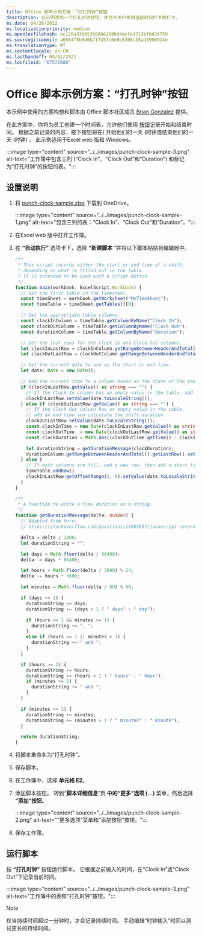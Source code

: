 ```yaml
---
title: Office 脚本示例方案：“打孔时钟”按钮
description: 此示例添加一个打孔时钟按钮，并允许用户使用当前时间打卡和打卡。
ms.date: 04/26/2022
ms.localizationpriority: medium
ms.openlocfilehash: ac128a33b653506b6168bd4acfe1713bf6d26759
ms.sourcegitcommit: a6504f8b0d6b717457c6e0b5306c35ad3900914e
ms.translationtype: MT
ms.contentlocale: zh-CN
ms.lasthandoff: 09/02/2022
ms.locfileid: "67572680"
---
```

# <a name="office-scripts-sample-scenario-punch-clock-button"></a>Office 脚本示例方案：“打孔时钟”按钮

本示例中使用的方案构想和脚本由 Office 脚本社区成员 [Brian Gonzalez](https://github.com/b-gonzalez) 提供。

在此方案中，你将为员工创建一个时间表，允许他们使用 [按钮](../../develop/script-buttons.md)记录开始和结束时间。 根据之前记录的内容，按下按钮将在) 开始他们的一天 (时钟或结束他们的一天 (时钟) 。 此示例适用于Excel web 版和 Windows。

:::image type="content" source="../../images/punch-clock-sample-3.png" alt-text="工作簿中包含三列 (“Clock In”、“Clock Out”和“Duration”) 和标记为“打孔时钟”的按钮的表。":::

## <a name="setup-instructions"></a>设置说明

1. 将 [punch-clock-sample.xlsx](punch-clock-sample.xlsx) 下载到 OneDrive。

    :::image type="content" source="../../images/punch-clock-sample-1.png" alt-text="包含三列的表：“Clock In”、“Clock Out”和“Duration”。":::

1. 在Excel web 版中打开工作簿。

1. 在 **“自动执行”** 选项卡下，选择 **“新建脚本** ”并将以下脚本粘贴到编辑器中。

    ```typescript
    /**
     * This script records either the start or end time of a shift, 
     * depending on what is filled out in the table. 
     * It is intended to be used with a Script Button.
     */
    function main(workbook: ExcelScript.Workbook) {
      // Get the first table in the timesheet.
      const timeSheet = workbook.getWorksheet("MyTimeSheet");
      const timeTable = timeSheet.getTables()[0];
    
      // Get the appropriate table columns.
      const clockInColumn = timeTable.getColumnByName("Clock In");
      const clockOutColumn = timeTable.getColumnByName("Clock Out");
      const durationColumn = timeTable.getColumnByName("Duration");
    
      // Get the last rows for the Clock In and Clock Out columns.
      let clockInLastRow = clockInColumn.getRangeBetweenHeaderAndTotal().getLastRow();
      let clockOutLastRow = clockOutColumn.getRangeBetweenHeaderAndTotal().getLastRow();
    
      // Get the current date to use as the start or end time.
      let date: Date = new Date();
    
      // Add the current time to a column based on the state of the table.
      if (clockInLastRow.getValue() as string === "") {
        // If the Clock In column has an empty value in the table, add a start time.
        clockInLastRow.setValue(date.toLocaleString());
      } else if (clockOutLastRow.getValue() as string === "") {
        // If the Clock Out column has an empty value in the table, 
        // add an end time and calculate the shift duration.
        clockOutLastRow.setValue(date.toLocaleString());
        const clockInTime = new Date(clockInLastRow.getValue() as string);
        const clockOutTime  = new Date(clockOutLastRow.getValue() as string);
        const clockDuration = Math.abs((clockOutTime.getTime() - clockInTime.getTime()));
    
        let durationString = getDurationMessage(clockDuration);
        durationColumn.getRangeBetweenHeaderAndTotal().getLastRow().setValue(durationString);
      } else {
        // If both columns are full, add a new row, then add a start time.
        timeTable.addRow()
        clockInLastRow.getOffsetRange(1, 0).setValue(date.toLocaleString());
      }
    }
    
    /**
     * A function to write a time duration as a string.
     */
    function getDurationMessage(delta: number) {
      // Adapted from here:
      // https://stackoverflow.com/questions/13903897/javascript-return-number-of-days-hours-minutes-seconds-between-two-dates
    
      delta = delta / 1000;
      let durationString = "";
    
      let days = Math.floor(delta / 86400);
      delta -= days * 86400;
    
      let hours = Math.floor(delta / 3600) % 24;
      delta -= hours * 3600;
    
      let minutes = Math.floor(delta / 60) % 60;
    
      if (days >= 1) {
        durationString += days;
        durationString += (days > 1 ? " days" : " day");
    
        if (hours >= 1 && minutes >= 1) {
          durationString += ", ";
        }
        else if (hours >= 1 || minutes > 1) {
          durationString += " and ";
        }
      }
    
      if (hours >= 1) {
        durationString += hours;
        durationString += (hours > 1 ? " hours" : " hour");
        if (minutes >= 1) {
          durationString += " and ";
        }
      }
    
      if (minutes >= 1) {
        durationString += minutes;
        durationString += (minutes > 1 ? " minutes" : " minute");
      }
    
      return durationString;
    }
    ```

1. 将脚本重命名为“打孔时钟”。

1. 保存脚本。

1. 在工作簿中，选择 **单元格 E2**。

1. 添加脚本按钮。 转到“**脚本详细信息**”页 **中的“更多”选项 (...)** 菜单，然后选择 **“添加”按钮**。

    :::image type="content" source="../../images/punch-clock-sample-2.png" alt-text="“更多选项”菜单和“添加按钮”按钮。":::

1. 保存工作簿。

## <a name="run-the-script"></a>运行脚本

按 **“打孔时钟”** 按钮运行脚本。 它根据之前输入的时间，在“Clock In”或“Clock Out”下记录当前时间。

:::image type="content" source="../../images/punch-clock-sample-3.png" alt-text="工作簿中的表和“打孔时钟”按钮。":::

> [!NOTE]
> 仅当持续时间超过一分钟时，才会记录持续时间。 手动编辑“时钟输入”时间以测试更长的持续时间。
